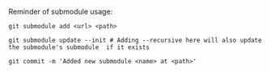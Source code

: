 Reminder of submodule usage:  

`git submodule add <url> <path>`

`git submodule update --init # Adding --recursive here will also update the submodule's submodule  if it exists`  

`git commit -m 'Added new submodule <name> at <path>'` 